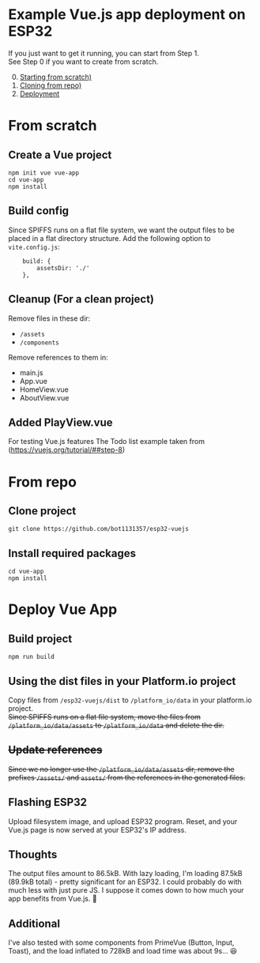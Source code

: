 # Example Vue.js app deployment on ESP32

If you just want to get it running, you can start from Step 1.  
See Step 0 if you want to create from scratch.

0) [Starting from scratch)](#from-scratch)
1) [Cloning from repo)](#from-repo)
2) [Deployment](#deploy-vue-app)


# From scratch
## Create a Vue project
```
npm init vue vue-app
cd vue-app
npm install
```


## Build config 
Since SPIFFS runs on a flat file system, we want the output files to be placed in a flat directory structure. Add the following option to `vite.config.js`:
```
	build: { 
		assetsDir: './'
	},
```


## Cleanup (For a clean project)
Remove files in these dir:
- `/assets`
- `/components`

Remove references to them in:
- main.js
- App.vue
- HomeView.vue
- AboutView.vue


## Added PlayView.vue 
For testing Vue.js features 
The Todo list example taken from (https://vuejs.org/tutorial/##step-8)


# From repo
## Clone project
```
git clone https://github.com/bot1131357/esp32-vuejs
```


## Install required packages
```
cd vue-app
npm install
```


# Deploy Vue App
## Build project
```
npm run build
```


## Using the dist files in your Platform.io project
Copy files from `/esp32-vuejs/dist` to `/platform_io/data` in your platform.io project.  
~~Since SPIFFS runs on a flat file system, move the files from `/platform_io/data/assets` to `/platform_io/data` and delete the dir.~~


## ~~Update references~~
~~Since we no longer use the `/platform_io/data/assets` dir, remove the prefixes `/assets/` and `assets/` from the references in the generated files.~~


## Flashing ESP32
Upload filesystem image, and upload ESP32 program. Reset, and your Vue.js page is now served at your ESP32's IP address.


## Thoughts
The output files amount to 86.5kB. With lazy loading, I'm loading 87.5kB (89.9kB total) - pretty significant for an ESP32. I could probably do with much less with just pure JS.
I suppose it comes down to how much your app benefits from Vue.js. 🙂


## Additional
I've also tested with some components from PrimeVue (Button, Input, Toast), and the load inflated to 728kB and load time was about 9s... 😆